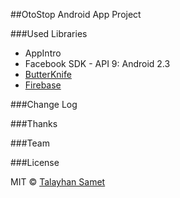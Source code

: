 ##OtoStop Android App Project

###Used Libraries

* AppIntro
* Facebook SDK - API 9: Android 2.3
* [ButterKnife](https://github.com/JakeWharton/butterknife)
* [Firebase](https://www.firebase.com/)

###Change Log

###Thanks

###Team

###License

MIT © [Talayhan Samet](http://www.talayhan.me)
